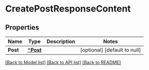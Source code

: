 # CreatePostResponseContent

## Properties
Name | Type | Description | Notes
------------ | ------------- | ------------- | -------------
**Post** | [***Post**](Post.md) |  | [optional] [default to null]

[[Back to Model list]](../README.md#documentation-for-models) [[Back to API list]](../README.md#documentation-for-api-endpoints) [[Back to README]](../README.md)

